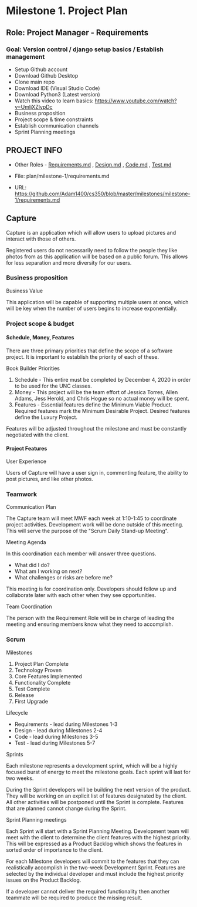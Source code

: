 
# Milestone 1. Project Plan

## Role: Project Manager - Requirements

### Goal: Version control / django setup basics / Establish management

* Setup Github account
* Download Github Desktop
* Clone main repo
* Download IDE (Visual Studio Code) 
* Download Python3 (Latest version)
* Watch this video to learn basics: https://www.youtube.com/watch?v=UmljXZIypDc
* Business proposition
* Project scope & time constraints
* Establish communication channels
* Sprint Planning meetings


## PROJECT INFO


* Other Roles - [Requirements.md](requirements.md)
, [Design.md](design.md)
, [Code.md](code.md)
, [Test.md](test.md)


* File: plan/milestone-1/requirements.md

* URL: https://github.com/Adam1400/cs350/blob/master/milestones/milestone-1/requirements.md


## Capture

Capture is an application which will allow users to upload pictures and interact with those of others.

Registered users do not necessarily need to follow the people they like photos from as this application will be based on a public forum. 
This allows for less separation and more diversity for our users.

### Business proposition

Business Value

This application will be capable of supporting multiple users at once, which will be key when the number of users begins to increase exponentially.

### Project scope & budget

#### Schedule, Money, Features

There are three primary priorities that define the scope of a software project.  It is 
important to establish the priority of each of these.  

Book Builder Priorities

1. Schedule - This entire must be completed by December 4, 2020 in order to be used for the
UNC classes.
2. Money - This project will be the team effort of Jessica Torres, Allen Adams, Jess Herold, and Chris Hogue so no actual money will
be spent. 
3. Features - Essential features define the 
Minimum Viable Product. Required features mark the Minimum Desirable Project.  Desired 
features define the Luxury Project.

Features will be adjusted throughout the milestone and must be constantly
negotiated with the client.


#### Project Features

User Experience

Users of Capture will have a user sign in, commenting feature, the ability to post pictures, and like other photos.


### Teamwork

Communication Plan

The Capture team will meet MWF each week at 1:10-1:45 to coordinate 
project activities.  Development work will be done outside of this meeting.
This will serve the
purpose of the "Scrum Daily Stand-up Meeting".

Meeting Agenda

In this coordination each member will answer three questions.

* What did I do?
* What am I working on next?
* What challenges or risks are before me?

This meeting is for coordination only.  Developers should follow up and collaborate
later with each other when they see opportunities.

Team Coordination

The person with the Requirement Role will be in charge of leading the meeting and ensuring members know what they need to accomplish.


### Scrum

Milestones

1. Project Plan Complete
2. Technology Proven
3. Core Features Implemented
4. Functionality Complete
5. Test Complete
6. Release
7. First Upgrade

Lifecycle

* Requirements - lead during Milestones 1-3
* Design - lead during Milestones 2-4
* Code - lead during Milestones 3-5
* Test  - lead during Milestones 5-7

Sprints

Each milestone represents a development sprint, which will be a highly focused burst 
of energy to meet the milestone goals.  Each sprint will last for two weeks.

During the Sprint developers will be building the next version of the product.  They will
be working on an explicit list of features designated by the client.  All other activities
will be postponed until the Sprint is complete.  Features that are planned cannot change 
during the Sprint.

Sprint Planning meetings

Each Sprint will start with a Sprint Planning Meeting.  Development team will meet with 
the client to determine the client features with the highest priority.  This will be 
expressed as a Product Backlog which shows the features in sorted order of importance to 
the client.

For each Milestone developers will
commit to the features that they can realistically accomplish in the two-week 
Development Sprint.  Features are selected by the individual developer and must include 
the highest priority issues on the Product Backlog.

If a developer cannot deliver the required functionality then another teammate will be 
required to produce the missing result.
